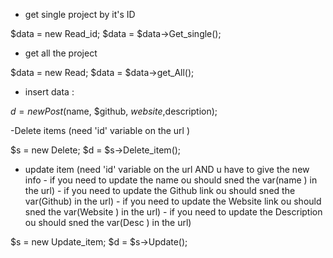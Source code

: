 
- get single project by it's ID

$data = new Read_id;
$data = $data->Get_single();


- get all the project 

$data = new Read;
$data = $data->get_All();


- insert data :

$d = new Post($name, $github, $website,$description);


-Delete items (need 'id' variable on the url )

$s = new Delete;
$d = $s->Delete_item();


- update item (need 'id' variable on the url AND
                u have to give the new info 
                - if you need to update the name ou should sned the var(name ) in the url)
                - if you need to update the Github link ou should sned the var(Github) in the url)
                - if you need to update the Website link ou should sned the var(Website ) in the url)
                - if you need to update the Description ou should sned the var(Desc ) in the url)



$s = new Update_item;
 $d = $s->Update();
